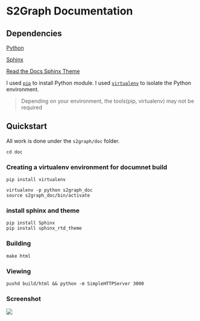 # S2Graph Documentation

## Dependencies
  [Python](https://www.python.org/)
  
  [Sphinx](http://www.sphinx-doc.org/en/master/)

  [Read the Docs Sphinx Theme](https://sphinx-rtd-theme.readthedocs.io/en/latest/index.html)

I used [`pip`](https://pip.pypa.io/en/stable/installing/) to install Python module.
I used [`virtualenv`](https://virtualenv.pypa.io/en/latest/) to isolate the Python environment.

> Depending on your environment, the tools(pip, virtualenv) may not be required

## Quickstart

All work is done under the `s2graph/doc` folder.

```
cd doc
```

### Creating a virtualenv environment for documnet build
```
pip install virtualenv

virtualenv -p python s2graph_doc
source s2graph_doc/bin/activate
```

### install sphinx and theme
```
pip install Sphinx
pip install sphinx_rtd_theme 
```

### Building
```
make html
```

### Viewing
```
pushd build/html && python -m SimpleHTTPServer 3000  
```

### Screenshot

<img src="https://user-images.githubusercontent.com/1182522/48395569-04995d00-e75b-11e8-87b8-2f28662ef3ca.png">